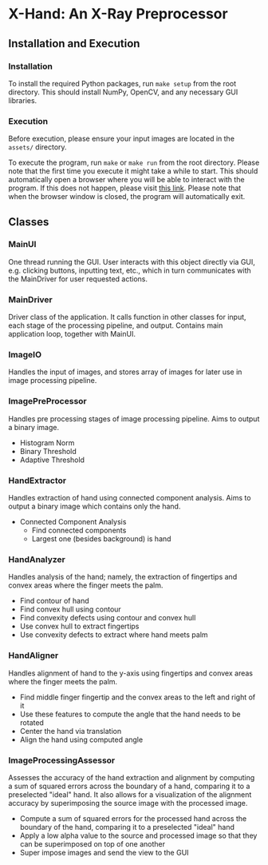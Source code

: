 # X-Hand: An X-Ray Preprocessor

## Installation and Execution

### Installation

To install the required Python packages, run `make setup` from the root directory. This should install NumPy, OpenCV, and any necessary GUI libraries.

### Execution

Before execution, please ensure your input images are located in the `assets/` directory.

To execute the program, run `make` or `make run` from the root directory. Please note that the first time you execute it might take a while to start. This should automatically open a browser where you will be able to interact with the program. If this does not happen, please visit [this link](http://localhost:8000/index.html). Please note that when the browser window is closed, the program will automatically exit.

## Classes

### MainUI

One thread running the GUI. User interacts with this object directly via GUI, e.g. clicking buttons, inputting text, etc., which in turn communicates with the MainDriver for user requested actions.

### MainDriver

Driver class of the application. It calls function in other classes for input, each stage of the processing pipeline, and output. Contains main application loop, together with MainUI.

### ImageIO

Handles the input of images, and stores array of images for later use in image processing pipeline.

### ImagePreProcessor

Handles pre processing stages of image processing pipeline. Aims to output a binary image.

- Histogram Norm
- Binary Threshold
- Adaptive Threshold

### HandExtractor

Handles extraction of hand using connected component analysis. Aims to output a binary image which contains only the hand.

- Connected Component Analysis
  - Find connected components
  - Largest one (besides background) is hand

### HandAnalyzer

Handles analysis of the hand; namely, the extraction of fingertips and convex areas where the finger meets the palm.

- Find contour of hand
- Find convex hull using contour
- Find convexity defects using contour and convex hull
- Use convex hull to extract fingertips
- Use convexity defects to extract where hand meets palm

### HandAligner

Handles alignment of hand to the y-axis using fingertips and convex areas where the finger meets the palm.

- Find middle finger fingertip and the convex areas to the left and right of it
- Use these features to compute the angle that the hand needs to be rotated
- Center the hand via translation
- Align the hand using computed angle

### ImageProcessingAssessor

Assesses the accuracy of the hand extraction and alignment by computing a sum of squared errors across the boundary of a hand, comparing it to a preselected "ideal" hand. It also allows for a visualization of the alignment accuracy by superimposing the source image with the processed image.

- Compute a sum of squared errors for the processed hand across the boundary of the hand, comparing it to a preselected "ideal" hand
- Apply a low alpha value to the source and processed image so that they can be superimposed on top of one another
- Super impose images and send the view to the GUI
